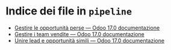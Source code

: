 # Indice dei file in `pipeline`

- [Gestire le opportunità perse — Odoo 17.0 documentazione](./lost_opportunities.md)
- [Gestire i team vendite — Odoo 17.0 documentazione](./manage_sales_teams.md)
- [Unire lead e opportunità simili — Odoo 17.0 documentazione](./merge_similar.md)
